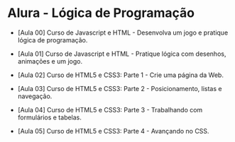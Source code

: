# Alura - Lógica de Programação

- [Aula 00] Curso de Javascript e HTML - Desenvolva um jogo e pratique lógica de programação.

- [Aula 01] Curso de Javascript e HTML - Pratique lógica com desenhos, animações e um jogo.

- [Aula 02] Curso de HTML5 e CSS3: Parte 1 - Crie uma página da Web.

- [Aula 03] Curso de HTML5 e CSS3: Parte 2 - Posicionamento, listas e navegação.

- [Aula 04] Curso de HTML5 e CSS3: Parte 3 - Trabalhando com formulários e tabelas.

- [Aula 05] Curso de HTML5 e CSS3: Parte 4 - Avançando no CSS.